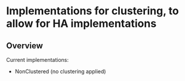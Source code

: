 ﻿Implementations for clustering, to allow for HA implementations
=

Overview
-
Current implementations:

- NonClustered (no clustering applied)